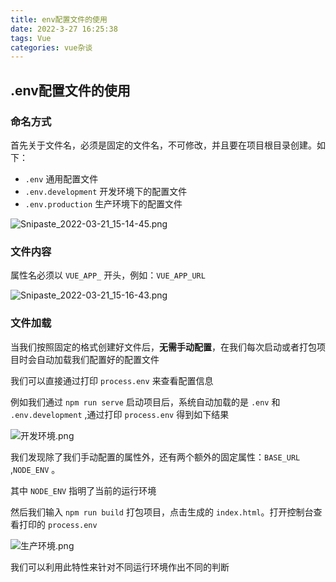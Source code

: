 ```yaml
---
title: env配置文件的使用
date: 2022-3-27 16:25:38
tags: Vue
categories: vue杂谈
---
```


## .env配置文件的使用

### 命名方式

首先关于文件名，必须是固定的文件名，不可修改，并且要在项目根目录创建。如下：

- `.env` 通用配置文件
- `.env.development` 开发环境下的配置文件
- `.env.production` 生产环境下的配置文件

![Snipaste_2022-03-21_15-14-45.png](https://szx-bucket1.fsh.bcebos.com/images/Snipaste_2022-03-21_15-14-45.png)

### 文件内容

属性名必须以 `VUE_APP_` 开头，例如：`VUE_APP_URL`

![Snipaste_2022-03-21_15-16-43.png](https://szx-bucket1.fsh.bcebos.com/images/Snipaste_2022-03-21_15-16-43.png)

### 文件加载

当我们按照固定的格式创建好文件后，**无需手动配置**，在我们每次启动或者打包项目时会自动加载我们配置好的配置文件

我们可以直接通过打印 `process.env` 来查看配置信息

例如我们通过 `npm run serve` 启动项目后，系统自动加载的是 `.env` 和 `.env.development` ,通过打印 `process.env` 得到如下结果

![开发环境.png](https://szx-bucket1.fsh.bcebos.com/images/%E5%BC%80%E5%8F%91%E7%8E%AF%E5%A2%83.png)

我们发现除了我们手动配置的属性外，还有两个额外的固定属性：`BASE_URL` ,`NODE_ENV` 。

其中 `NODE_ENV` 指明了当前的运行环境

然后我们输入 `npm run build` 打包项目，点击生成的 `index.html`。打开控制台查看打印的 `process.env`

![生产环境.png](https://szx-bucket1.fsh.bcebos.com/images/%E7%94%9F%E4%BA%A7%E7%8E%AF%E5%A2%83.png)

我们可以利用此特性来针对不同运行环境作出不同的判断